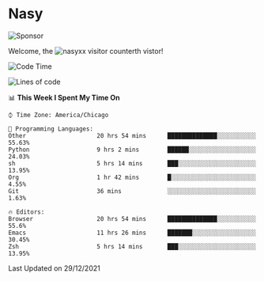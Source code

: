 # Nasy

<!--
<p align="center">
<img height="200" src="https://github-readme-stats.vercel.app/api?username=nasyxx&count_private=true&show_icons=true&theme=dracula&include_all_commits=true"/>
<img height="200" src="https://github-readme-stats.vercel.app/api/top-langs/?username=nasyxx&theme=dracula&hide=html,jupyter+notebook&count_private=true&show_icons=true"/>
</p>

  
----------------
-->

![Sponsor](https://img.shields.io/static/v1.svg?label=Sponsor&message=%E2%9D%A4&logo=GitHub&style=flat&color=pink)
 
Welcome, the ![nasyxx visitor counter](https://count.getloli.com/get/@nasyxx?theme=rule34)th vistor!
 
<!--START_SECTION:waka-->
![Code Time](http://img.shields.io/badge/Code%20Time-1%2C637%20hrs%2051%20mins-blue)

![Lines of code](https://img.shields.io/badge/From%20Hello%20World%20I%27ve%20Written-5%20Million%20lines%20of%20code-blue)

📊 **This Week I Spent My Time On** 

```text
⌚︎ Time Zone: America/Chicago

💬 Programming Languages: 
Other                    20 hrs 54 mins      ██████████████░░░░░░░░░░░   55.63% 
Python                   9 hrs 2 mins        ██████░░░░░░░░░░░░░░░░░░░   24.03% 
sh                       5 hrs 14 mins       ███░░░░░░░░░░░░░░░░░░░░░░   13.95% 
Org                      1 hr 42 mins        █░░░░░░░░░░░░░░░░░░░░░░░░   4.55% 
Git                      36 mins             ░░░░░░░░░░░░░░░░░░░░░░░░░   1.63%

🔥 Editors: 
Browser                  20 hrs 54 mins      ██████████████░░░░░░░░░░░   55.6% 
Emacs                    11 hrs 26 mins      ███████░░░░░░░░░░░░░░░░░░   30.45% 
Zsh                      5 hrs 14 mins       ███░░░░░░░░░░░░░░░░░░░░░░   13.95%

```


 Last Updated on 29/12/2021
<!--END_SECTION:waka-->

<!-- ![visitors](https://visitor-badge.laobi.icu/badge?page_id=nasyxx.nasyxx) -->
